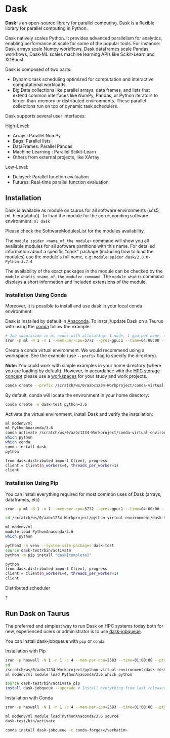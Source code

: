 # Dask

**Dask** is an open-source library for parallel computing. Dask is a flexible library for parallel
computing in Python.

Dask natively scales Python. It provides advanced parallelism for analytics, enabling performance at
scale for some of the popular tools. For instance: Dask arrays scale Numpy workflows, Dask
dataframes scale Pandas workflows, Dask-ML scales machine learning APIs like Scikit-Learn and
XGBoost.

Dask is composed of two parts:

- Dynamic task scheduling optimized for computation and interactive
  computational workloads.
- Big Data collections like parallel arrays, data frames, and lists
  that extend common interfaces like NumPy, Pandas, or Python
  iterators to larger-than-memory or distributed environments. These
  parallel collections run on top of dynamic task schedulers.

Dask supports several user interfaces:

High-Level:

- Arrays: Parallel NumPy
- Bags: Parallel lists
- DataFrames: Parallel Pandas
- Machine Learning : Parallel Scikit-Learn
- Others from external projects, like XArray

Low-Level:

- Delayed: Parallel function evaluation
- Futures: Real-time parallel function evaluation

## Installation

Dask is available as module on
taurus for all software environments (scs5, ml, hiera(alpha)).
To load the module for the corresponding 
software environment: `ml dask`

Please check the SoftwareModulesList for the modules availability.

The `module spider <name_of_the module>` command
will show you all available modules for
all software partitions with this name.
For detailed information about a specific "dask" package
(including how to load the modules) use
the module's full name, e.g:
`module spider dask/2.8.0-Python-3.7.4`


The availability of the exact packages
in the module can be checked by the 
`module whatis <name_of_the_module> command`. 
The `module whatis`
command displays a short information and included extensions of the
module.

### Installation Using Conda
Moreover, it is possible to install and use dask in your local conda
environment:

Dask is installed by default in [Anaconda](https://www.anaconda.com/download/). 
To install/update
Dask on a Taurus with using the [conda](https://www.anaconda.com/download/) follow the example:

```Bash
# Job submission in ml nodes with allocating: 1 node, 1 gpu per node, 4 hours
srun -p ml -N 1 -n 1 --mem-per-cpu=5772 --gres=gpu:1 --time=04:00:00 --pty bash
```

Create a conda virtual environment. We would recommend using a workspace. See the example (use
`--prefix` flag to specify the directory).

**Note:** You could work with simple examples in your home directory (where you are loading by
default). However, in accordance with the
[HPC storage concept](../data_lifecycle/overview.md) please use a
[workspaces](../data_lifecycle/workspaces.md) for your study and work projects.

```Bash
conda create --prefix /scratch/ws/0/aabc1234-Workproject/conda-virtual-environment/dask-test python=3.6
```

By default, conda will locate the environment in your home directory:

```Bash
conda create -n dask-test python=3.6
```

Activate the virtual environment, install Dask and verify the installation:

```Bash
ml modenv/ml
ml PythonAnaconda/3.6
conda activate /scratch/ws/0/aabc1234-Workproject/conda-virtual-environment/dask-test python=3.6
which python
which conda
conda install dask
python

from dask.distributed import Client, progress
client = Client(n_workers=4, threads_per_worker=1)
client
```

### Installation Using Pip

You can install everything required for most common uses of Dask (arrays, dataframes, etc)

```Bash
srun -p ml -N 1 -n 1 --mem-per-cpu=5772 --gres=gpu:1 --time=04:00:00 --pty bash

cd /scratch/ws/0/aabc1234-Workproject/python-virtual-environment/dask-test

ml modenv/ml
module load PythonAnaconda/3.6
which python

python3 -m venv --system-site-packages dask-test
source dask-test/bin/activate
python -m pip install "dask[complete]"

python
from dask.distributed import Client, progress
client = Client(n_workers=4, threads_per_worker=1)
client
```

Distributed scheduler

?

## Run Dask on Taurus

The preferred and simplest way to run Dask on HPC systems today both for new, experienced users or
administrator is to use [dask-jobqueue](https://jobqueue.dask.org/).

You can install dask-jobqueue with `pip` or `conda`

Installation with Pip

```Bash
srun -p haswell -N 1 -n 1 -c 4 --mem-per-cpu=2583 --time=01:00:00 --pty bash
cd
/scratch/ws/0/aabc1234-Workproject/python-virtual-environment/dask-test
ml modenv/ml module load PythonAnaconda/3.6 which python

source dask-test/bin/activate pip
install dask-jobqueue --upgrade # Install everything from last released version
```

Installation with Conda

```Bash
srun -p haswell -N 1 -n 1 -c 4 --mem-per-cpu=2583 --time=01:00:00 --pty bash

ml modenv/ml module load PythonAnaconda/3.6 source
dask-test/bin/activate

conda install dask-jobqueue -c conda-forge\</verbatim>
```
